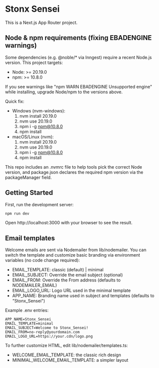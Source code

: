 # Stonx Sensei

This is a Next.js App Router project.

## Node & npm requirements (fixing EBADENGINE warnings)

Some dependencies (e.g. @noble/* via Inngest) require a recent Node.js version. This project targets:
- Node: >= 20.19.0
- npm: >= 10.8.0

If you see warnings like "npm WARN EBADENGINE Unsupported engine" while installing, upgrade Node/npm to the versions above.

Quick fix:
- Windows (nvm-windows):
  1. nvm install 20.19.0
  2. nvm use 20.19.0
  3. npm i -g npm@10.8.0
  4. npm install
- macOS/Linux (nvm):
  1. nvm install 20.19.0
  2. nvm use 20.19.0
  3. npm i -g npm@10.8.0
  4. npm install

This repo includes an .nvmrc file to help tools pick the correct Node version, and package.json declares the required npm version via the packageManager field.

## Getting Started

First, run the development server:

```bash
npm run dev
```

Open http://localhost:3000 with your browser to see the result.

## Email templates

Welcome emails are sent via Nodemailer from lib/nodemailer. You can switch the template and customize basic branding via environment variables (no code change required):

- EMAIL_TEMPLATE: classic (default) | minimal
- EMAIL_SUBJECT: Override the email subject (optional)
- EMAIL_FROM: Override the From address (defaults to NODEMAILER_EMAIL)
- EMAIL_LOGO_URL: Logo URL used in the minimal template
- APP_NAME: Branding name used in subject and templates (defaults to "Stonx_Sensei")

Example .env entries:

```
APP_NAME=Stonx_Sensei
EMAIL_TEMPLATE=minimal
EMAIL_SUBJECT=Welcome to Stonx_Sensei!
EMAIL_FROM=no-reply@yourdomain.com
EMAIL_LOGO_URL=https://your.cdn/logo.png
```

To further customize HTML, edit lib/nodemailer/templates.ts:
- WELCOME_EMAIL_TEMPLATE: the classic rich design
- MINIMAL_WELCOME_EMAIL_TEMPLATE: a simpler layout